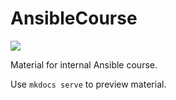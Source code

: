 # AnsibleCourse

![](https://cdn.svgporn.com/logos/ansible.svg)

Material for internal Ansible course.

Use `mkdocs serve` to preview material.
